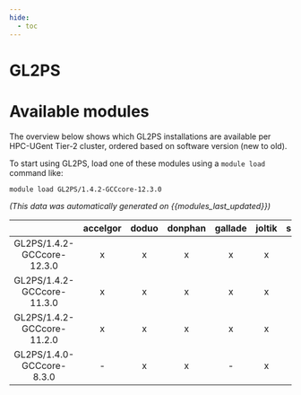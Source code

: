 ```yaml
---
hide:
  - toc
---
```


GL2PS
=====

# Available modules


The overview below shows which GL2PS installations are available per HPC-UGent Tier-2 cluster, ordered based on software version (new to old).

To start using GL2PS, load one of these modules using a `module load` command like:

```shell
module load GL2PS/1.4.2-GCCcore-12.3.0
```

*(This data was automatically generated on {{modules_last_updated}})*  

| |accelgor|doduo|donphan|gallade|joltik|shinx|skitty|
| :---: | :---: | :---: | :---: | :---: | :---: | :---: | :---: |
|GL2PS/1.4.2-GCCcore-12.3.0|x|x|x|x|x|x|x|
|GL2PS/1.4.2-GCCcore-11.3.0|x|x|x|x|x|-|-|
|GL2PS/1.4.2-GCCcore-11.2.0|x|x|x|x|x|-|-|
|GL2PS/1.4.0-GCCcore-8.3.0|-|x|x|-|x|-|-|
